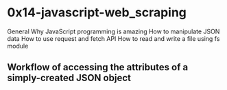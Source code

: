 # 0x14-javascript-web_scraping

General
Why JavaScript programming is amazing
How to manipulate JSON data
How to use request and fetch API
How to read and write a file using fs module

## Workflow of accessing the attributes of a simply-created JSON object
